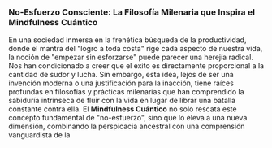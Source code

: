 ### No-Esfuerzo Consciente: La Filosofía Milenaria que Inspira el Mindfulness Cuántico

En una sociedad inmersa en la frenética búsqueda de la productividad, donde el mantra del "logro a toda costa" rige cada aspecto de nuestra vida, la noción de "empezar sin esforzarse" puede parecer una herejía radical. Nos han condicionado a creer que el éxito es directamente proporcional a la cantidad de sudor y lucha. Sin embargo, esta idea, lejos de ser una invención moderna o una justificación para la inacción, tiene raíces profundas en filosofías y prácticas milenarias que han comprendido la sabiduría intrínseca de fluir con la vida en lugar de librar una batalla constante contra ella. El **Mindfulness Cuántico** no solo rescata este concepto fundamental de "no-esfuerzo", sino que lo eleva a una nueva dimensión, combinando la perspicacia ancestral con una comprensión vanguardista de la